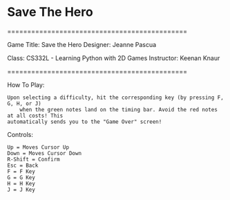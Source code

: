 # Save The Hero
=============================================

Game Title: Save the Hero
Designer: Jeanne Pascua

Class: CS332L - Learning Python with 2D Games
Instructor: Keenan Knaur

=============================================

How To Play:
	
	Upon selecting a difficulty, hit the corresponding key (by pressing F, G, H, or J) 
        when the green notes land on the timing bar. Avoid the red notes at all costs! This
	automatically sends you to the "Game Over" screen!

Controls:
	
	Up = Moves Cursor Up
	Down = Moves Cursor Down
	R-Shift = Confirm
	Esc = Back
	F = F Key
	G = G Key
	H = H Key
	J = J Key
